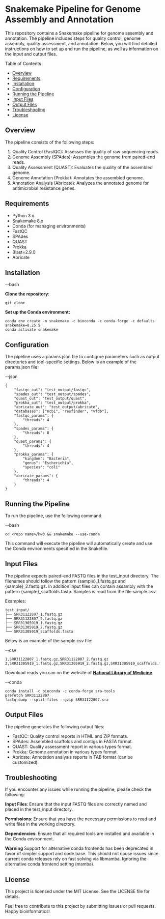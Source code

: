# Snakemake Pipeline for Genome Assembly and Annotation 

This repository contains a Snakemake pipeline for genome assembly and annotation. The pipeline includes steps for quality control, genome assembly, quality assessment, and annotation. Below, you will find detailed instructions on how to set up and run the pipeline, as well as information on the input and output files.

Table of Contents
- [Overview][1]
- [Requirements][2]
- [Installation][3]
- [Configuration][4]
- [Running the Pipeline][5]
- [Input Files][6]
- [Output Files][7]
- [Troubleshooting][8]
- [License][9]

## Overview
[1]: Overview

The pipeline consists of the following steps:

1. Quality Control (FastQC): Assesses the quality of raw sequencing reads.
2. Genome Assembly (SPAdes): Assembles the genome from paired-end reads.
3. Quality Assessment (QUAST): Evaluates the quality of the assembled genome.
4. Genome Annotation (Prokka): Annotates the assembled genome.
5. Annotation Analysis (Abricate): Analyzes the annotated genome for antimicrobial resistance genes.

## Requirements
[2]: Requirements

- Python 3.x
- Snakemake 8.x
- Conda (for managing environments)
- FastQC
- SPAdes
- QUAST
- Prokka
- Blast=2.9.0
- Abricate

## Installation
[3]: Installation

--bash

**Clone the repository:**
```
git clone 
```

**Set up the Conda environment:**
```
conda env create -n snakemake -c bioconda -c conda-forge -c defaults snakemake=8.25.5
conda activate snakemake
```

## Configuration
[4]: Configuration

The pipeline uses a params.json file to configure parameters such as output directories and tool-specific settings. Below is an example of the params.json file:

--json
```
{
    "fastqc_out": "test_output/fastqc",
    "spades_out": "test_output/spades",
    "quast_out": "test_output/quast",
    "prokka_out": "test_output/prokka",
    "abricate_out": "test_output/abricate",
    "databases": ["ncbi", "resfinder", "vfdb"],
    "fastqc_params": {
        "threads": 4
    },
    "spades_params": {
        "threads": 8
    },
    "quast_params": {
        "threads": 4
    },
    "prokka_params": {
        "kingdom": "Bacteria",
        "genus": "Escherichia",
        "species": "coli"
    },
    "abricate_params": {
        "threads": 4
    }
}
```

## Running the Pipeline
[5]: Running_the_Pipeline
To run the pipeline, use the following command:

--bash
```
cd <repo name>/hw3 && snakemake --use-conda
```
This command will execute the pipeline will automatically create and use the Conda environments specified in the Snakefile.

## Input Files
[6]: Input_Files

The pipeline expects paired-end FASTQ files in the test_input directory. The filenames should follow the pattern {sample}_1.fastq.gz and {sample}_2.fastq.gz.
In addition input files can contain assambly with the pattern {sample}_scaffolds.fasta.
Samples is read from the file sample.csv.

Examples:

```
test_input/
├── SRR31122807_1.fastq.gz
├── SRR31122807_2.fastq.gz
├── SRR31305919_1.fastq.gz
├── SRR31305919_2.fastq.gz
└── SRR31305919_scaffolds.fasta
```

Below is an example of the sample.csv file:

--csv
```
1,SRR31122807_1.fastq.gz,SRR31122807_2.fastq.gz
2,SRR31305919_1.fastq.gz,SRR31305919_2.fastq.gz,SRR31305919_scaffolds.fasta
```

Download reads you can on the website of [**National Library of Medicine**](https://www.ncbi.nlm.nih.gov/sra/docs/sradownload/)

--conda
```
conda install -c bioconda -c conda-forge sra-tools
prefetch SRR31122807
fastq-dump --split-files --gzip SRR31122807.sra
```

## Output Files
[7]: Output_Files

The pipeline generates the following output files:

- FastQC: Quality control reports in HTML and ZIP formats.
- SPAdes: Assembled scaffolds and contigs in FASTA format.
- QUAST: Quality assessment report in various types format.
- Prokka: Genome annotation in various types format.
- Abricate: Annotation analysis reports in TAB format (can be customized).


## Troubleshooting
[8]: Troubleshooting

If you encounter any issues while running the pipeline, please check the following:

**Input Files**: Ensure that the input FASTQ files are correctly named and placed in the test_input directory.

**Permissions**: Ensure that you have the necessary permissions to read and write files in the working directory.

**Dependencies**: Ensure that all required tools are installed and available in the Conda environment.

**Warning** Support for alternative conda frontends has been deprecated in favor of simpler support and code base. This should not cause issues since current conda releases rely on fast solving via libmamba. Ignoring the alternative conda frontend setting (mamba).

## License
[9]: License
This project is licensed under the MIT License. See the LICENSE file for details.

Feel free to contribute to this project by submitting issues or pull requests. Happy bioinformatics!

